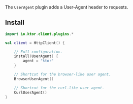 [//]: # (title: User agent)

<include src="lib.xml" include-id="outdated_warning"/>

The `UserAgent` plugin adds a User-Agent header to requests.



## Install

```kotlin
import io.ktor.client.plugins.*

val client = HttpClient() {

    // Full configuration.
    install(UserAgent) {
        agent = "ktor"
    }

    // Shortcut for the browser-like user agent.
    BrowserUserAgent()

    // Shortcut for the curl-like user agent.
    CurlUserAgent()
}

```
